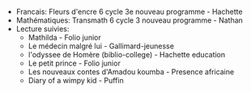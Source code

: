 
- Francais: Fleurs d'encre 6 cycle 3e nouveau programme - Hachette
- Mathématiques: Transmath 6 cycle 3 nouveau programme - Nathan
- Lecture suivies:
  - Mathilda - Folio junior
  - Le médecin malgré lui - Gallimard-jeunesse 
  - l'odyssee de Homère (biblio-college) - Hachette education
  - Le petit prince - Folio junior
  - Les nouveaux contes d'Amadou koumba - Presence africaine
  - Diary of a wimpy kid - Puffin
